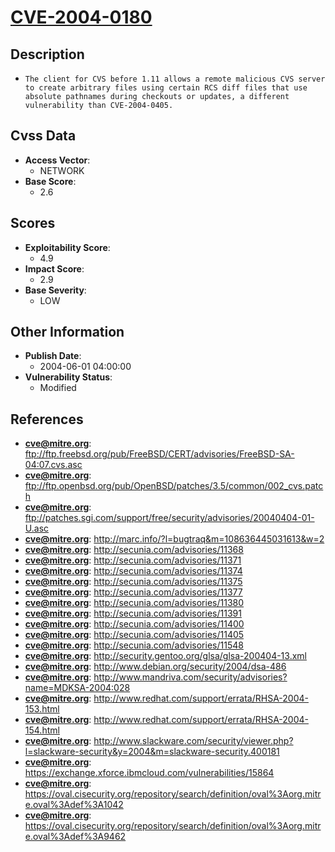 
# [CVE-2004-0180](https://cve.mitre.org/cgi-bin/cvename.cgi?name=CVE-2004-0180)

## Description

- `The client for CVS before 1.11 allows a remote malicious CVS server to create arbitrary files using certain RCS diff files that use absolute pathnames during checkouts or updates, a different vulnerability than CVE-2004-0405.`

## Cvss Data

- **Access Vector**:
  - NETWORK
- **Base Score**:
  - 2.6

## Scores

- **Exploitability Score**:
  - 4.9
- **Impact Score**:
  - 2.9
- **Base Severity**:
  - LOW

## Other Information

- **Publish Date**:
  - 2004-06-01 04:00:00
- **Vulnerability Status**:
  - Modified

## References

- **cve@mitre.org**: ftp://ftp.freebsd.org/pub/FreeBSD/CERT/advisories/FreeBSD-SA-04:07.cvs.asc
- **cve@mitre.org**: ftp://ftp.openbsd.org/pub/OpenBSD/patches/3.5/common/002_cvs.patch
- **cve@mitre.org**: ftp://patches.sgi.com/support/free/security/advisories/20040404-01-U.asc
- **cve@mitre.org**: http://marc.info/?l=bugtraq&m=108636445031613&w=2
- **cve@mitre.org**: http://secunia.com/advisories/11368
- **cve@mitre.org**: http://secunia.com/advisories/11371
- **cve@mitre.org**: http://secunia.com/advisories/11374
- **cve@mitre.org**: http://secunia.com/advisories/11375
- **cve@mitre.org**: http://secunia.com/advisories/11377
- **cve@mitre.org**: http://secunia.com/advisories/11380
- **cve@mitre.org**: http://secunia.com/advisories/11391
- **cve@mitre.org**: http://secunia.com/advisories/11400
- **cve@mitre.org**: http://secunia.com/advisories/11405
- **cve@mitre.org**: http://secunia.com/advisories/11548
- **cve@mitre.org**: http://security.gentoo.org/glsa/glsa-200404-13.xml
- **cve@mitre.org**: http://www.debian.org/security/2004/dsa-486
- **cve@mitre.org**: http://www.mandriva.com/security/advisories?name=MDKSA-2004:028
- **cve@mitre.org**: http://www.redhat.com/support/errata/RHSA-2004-153.html
- **cve@mitre.org**: http://www.redhat.com/support/errata/RHSA-2004-154.html
- **cve@mitre.org**: http://www.slackware.com/security/viewer.php?l=slackware-security&y=2004&m=slackware-security.400181
- **cve@mitre.org**: https://exchange.xforce.ibmcloud.com/vulnerabilities/15864
- **cve@mitre.org**: https://oval.cisecurity.org/repository/search/definition/oval%3Aorg.mitre.oval%3Adef%3A1042
- **cve@mitre.org**: https://oval.cisecurity.org/repository/search/definition/oval%3Aorg.mitre.oval%3Adef%3A9462
